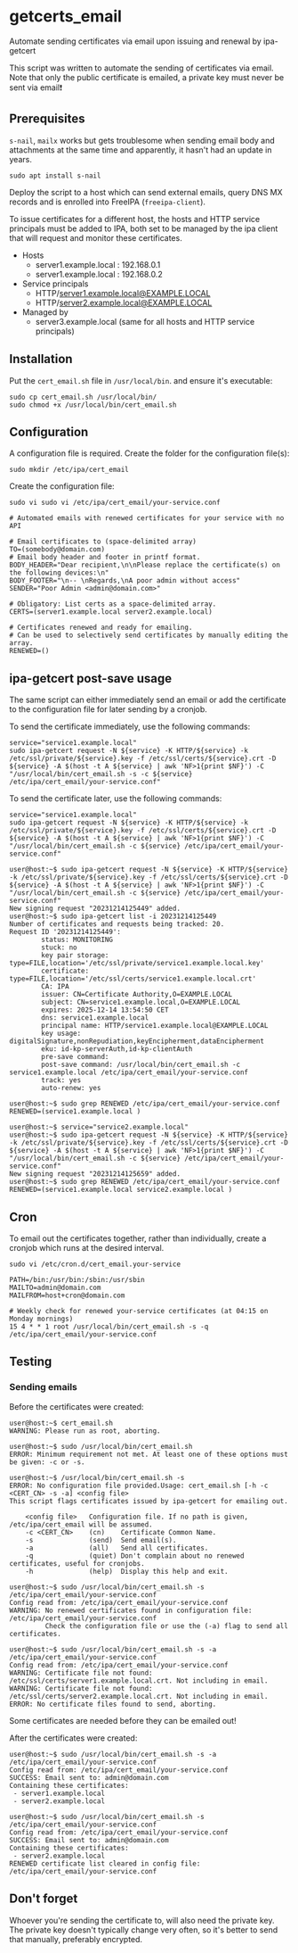 # getcerts_email

Automate sending certificates via email upon issuing and renewal by ipa-getcert

This script was written to automate the sending of certificates via email. Note that only the public certificate is emailed, a private key must never be sent via email❗

## Prerequisites

`s-nail`, `mailx` works but gets troublesome when sending email body and attachments at the same time and apparently, it hasn't had an update in years.

`sudo apt install s-nail` 

Deploy the script to a host which can send external emails, query DNS MX records and is enrolled into FreeIPA (`freeipa-client`).

To issue certificates for a different host, the hosts and HTTP service principals must be added to IPA, both set to be managed by the ipa client that will request and monitor these certificates.

- Hosts
  - server1.example.local : 192.168.0.1
  - server1.example.local : 192.168.0.2
- Service principals
  - HTTP/server1.example.local@EXAMPLE.LOCAL
  - HTTP/server2.example.local@EXAMPLE.LOCAL
- Managed by
  - server3.example.local (same for all hosts and HTTP service principals)

## Installation

Put the `cert_email.sh` file in `/usr/local/bin`. and ensure it's executable:

`sudo cp cert_email.sh /usr/local/bin/`  
`sudo chmod +x /usr/local/bin/cert_email.sh` 

## Configuration

A configuration file is required. Create the folder for the configuration file(s): 

`sudo mkdir /etc/ipa/cert_email` 

Create the configuration file: 

`sudo vi sudo vi /etc/ipa/cert_email/your-service.conf` 

```text
# Automated emails with renewed certificates for your service with no API

# Email certificates to (space-delimited array)
TO=(somebody@domain.com)
# Email body header and footer in printf format.
BODY_HEADER="Dear recipient,\n\nPlease replace the certificate(s) on the following devices:\n"
BODY_FOOTER="\n-- \nRegards,\nA poor admin without access"
SENDER="Poor Admin <admin@domain.com>"

# Obligatory: List certs as a space-delimited array.
CERTS=(server1.example.local server2.example.local)

# Certificates renewed and ready for emailing.
# Can be used to selectively send certificates by manually editing the array.
RENEWED=()
```

## ipa-getcert post-save usage

The same script can either immediately send an email or add the certificate to the configuration file for later sending by a cronjob.

To send the certificate immediately, use the following commands: 

`service="service1.example.local"`  
`sudo ipa-getcert request -N ${service} -K HTTP/${service} -k /etc/ssl/private/${service}.key -f /etc/ssl/certs/${service}.crt -D ${service} -A $(host -t A ${service} | awk 'NF>1{print $NF}') -C "/usr/local/bin/cert_email.sh -s -c ${service} /etc/ipa/cert_email/your-service.conf"` 

To send the certificate later, use the following commands: 

`service="service1.example.local"`  
`sudo ipa-getcert request -N ${service} -K HTTP/${service} -k /etc/ssl/private/${service}.key -f /etc/ssl/certs/${service}.crt -D ${service} -A $(host -t A ${service} | awk 'NF>1{print $NF}') -C "/usr/local/bin/cert_email.sh -c ${service} /etc/ipa/cert_email/your-service.conf"` 

```text
user@host:~$ sudo ipa-getcert request -N ${service} -K HTTP/${service} -k /etc/ssl/private/${service}.key -f /etc/ssl/certs/${service}.crt -D ${service} -A $(host -t A ${service} | awk 'NF>1{print $NF}') -C "/usr/local/bin/cert_email.sh -c ${service} /etc/ipa/cert_email/your-service.conf"
New signing request "20231214125449" added.
user@host:~$ sudo ipa-getcert list -i 20231214125449
Number of certificates and requests being tracked: 20.
Request ID '20231214125449':
        status: MONITORING
        stuck: no
        key pair storage: type=FILE,location='/etc/ssl/private/service1.example.local.key'
        certificate: type=FILE,location='/etc/ssl/certs/service1.example.local.crt'
        CA: IPA
        issuer: CN=Certificate Authority,O=EXAMPLE.LOCAL
        subject: CN=service1.example.local,O=EXAMPLE.LOCAL
        expires: 2025-12-14 13:54:50 CET
        dns: service1.example.local
        principal name: HTTP/service1.example.local@EXAMPLE.LOCAL
        key usage: digitalSignature,nonRepudiation,keyEncipherment,dataEncipherment
        eku: id-kp-serverAuth,id-kp-clientAuth
        pre-save command:
        post-save command: /usr/local/bin/cert_email.sh -c service1.example.local /etc/ipa/cert_email/your-service.conf
        track: yes
        auto-renew: yes

user@host:~$ sudo grep RENEWED /etc/ipa/cert_email/your-service.conf
RENEWED=(service1.example.local )

user@host:~$ service="service2.example.local"
user@host:~$ sudo ipa-getcert request -N ${service} -K HTTP/${service} -k /etc/ssl/private/${service}.key -f /etc/ssl/certs/${service}.crt -D ${service} -A $(host -t A ${service} | awk 'NF>1{print $NF}') -C "/usr/local/bin/cert_email.sh -c ${service} /etc/ipa/cert_email/your-service.conf"
New signing request "20231214125659" added.
user@host:~$ sudo grep RENEWED /etc/ipa/cert_email/your-service.conf
RENEWED=(service1.example.local service2.example.local )
```

## Cron

To email out the certificates together, rather than individually, create a cronjob which runs at the desired interval.

`sudo vi /etc/cron.d/cert_email.your-service` 

```text
PATH=/bin:/usr/bin:/sbin:/usr/sbin
MAILTO=admin@domain.com
MAILFROM=host+cron@domain.com

# Weekly check for renewed your-service certificates (at 04:15 on Monday mornings)
15 4 * * 1 root /usr/local/bin/cert_email.sh -s -q /etc/ipa/cert_email/your-service.conf
```

## Testing

### Sending emails

Before the certificates were created: 

```text
user@host:~$ cert_email.sh
WARNING: Please run as root, aborting.

user@host:~$ sudo /usr/local/bin/cert_email.sh
ERROR: Minimum requirement not met. At least one of these options must be given: -c or -s.

user@host:~$ /usr/local/bin/cert_email.sh -s
ERROR: No configuration file provided.Usage: cert_email.sh [-h -c <CERT_CN> -s -a] <config file>
This script flags certificates issued by ipa-getcert for emailing out.

    <config file>   Configuration file. If no path is given, /etc/ipa/cert_email will be assumed.
    -c <CERT_CN>    (cn)    Certificate Common Name.
    -s              (send)  Send email(s).
    -a              (all)   Send all certificates.
    -q              (quiet) Don't complain about no renewed certificates, useful for cronjobs.
    -h              (help)  Display this help and exit.

user@host:~$ sudo /usr/local/bin/cert_email.sh -s /etc/ipa/cert_email/your-service.conf
Config read from: /etc/ipa/cert_email/your-service.conf
WARNING: No renewed certificates found in configuration file: /etc/ipa/cert_email/your-service.conf
         Check the configuration file or use the (-a) flag to send all certificates.

user@host:~$ sudo /usr/local/bin/cert_email.sh -s -a /etc/ipa/cert_email/your-service.conf
Config read from: /etc/ipa/cert_email/your-service.conf
WARNING: Certificate file not found: /etc/ssl/certs/server1.example.local.crt. Not including in email.
WARNING: Certificate file not found: /etc/ssl/certs/server2.example.local.crt. Not including in email.
ERROR: No certificate files found to send, aborting.
```

Some certificates are needed before they can be emailed out!

After the certificates were created: 

```text
user@host:~$ sudo /usr/local/bin/cert_email.sh -s -a /etc/ipa/cert_email/your-service.conf
Config read from: /etc/ipa/cert_email/your-service.conf
SUCCESS: Email sent to: admin@domain.com
Containing these certificates:
 - server1.example.local
 - server2.example.local

user@host:~$ sudo /usr/local/bin/cert_email.sh -s /etc/ipa/cert_email/your-service.conf
Config read from: /etc/ipa/cert_email/your-service.conf
SUCCESS: Email sent to: admin@domain.com
Containing these certificates:
 - server2.example.local
RENEWED certificate list cleared in config file: /etc/ipa/cert_email/your-service.conf
```

## Don't forget

Whoever you're sending the certificate to, will also need the private key. The private key doesn't typically change very often, so it's better to send that manually, preferably encrypted.
